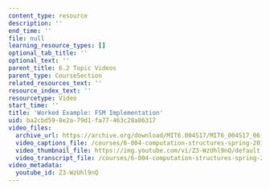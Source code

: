 ```yaml
---
content_type: resource
description: ''
end_time: ''
file: null
learning_resource_types: []
optional_tab_title: ''
optional_text: ''
parent_title: 6.2 Topic Videos
parent_type: CourseSection
related_resources_text: ''
resource_index_text: ''
resourcetype: Video
start_time: ''
title: 'Worked Example: FSM Implementation'
uid: ba2cbd59-8e2a-79d1-fa77-463c28a86317
video_files:
  archive_url: https://archive.org/download/MIT6.004S17/MIT6_004S17_06-02-07-02_300k.mp4
  video_captions_file: /courses/6-004-computation-structures-spring-2017/df47d0de65bd5deeb5d3b21fc4c461a4_Z3-WzUhl9nQ.vtt
  video_thumbnail_file: https://img.youtube.com/vi/Z3-WzUhl9nQ/default.jpg
  video_transcript_file: /courses/6-004-computation-structures-spring-2017/9115d40527f58703dadfcb923e65ad36_Z3-WzUhl9nQ.pdf
video_metadata:
  youtube_id: Z3-WzUhl9nQ
---
```

